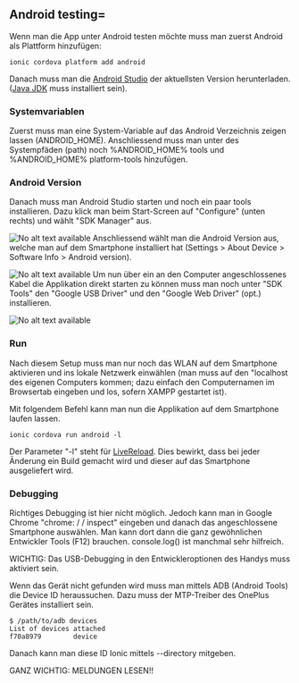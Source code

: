 ## Android testing=
Wenn man die App unter Android testen möchte muss man zuerst Android als Plattform hinzufügen:


```
ionic cordova platform add android
```
Danach muss man die [Android Studio](https://developer.android.com/studio/index.html) der aktuellsten Version herunterladen. ([Java JDK](http://www.oracle.com/technetwork/java/javase/downloads/jdk8-downloads-2133151.html) muss installiert sein).





### Systemvariablen
Zuerst muss man eine System-Variable auf das Android Verzeichnis zeigen lassen (ANDROID_HOME). Anschliessend muss man unter des Systempfäden (path) noch %ANDROID_HOME%
tools und %ANDROID_HOME%
platform-tools hinzufügen.





### Android Version
Danach muss man Android Studio starten und noch ein paar tools installieren. Dazu klick man beim Start-Screen auf "Configure" (unten rechts) und wählt "SDK Manager" aus.


![No alt text available](/de/ionic/android-manager-start.png )
Anschliessend wählt man die Android Version aus, welche man auf dem Smartphone installiert hat (Settings > About Device > Software Info > Android version).


![No alt text available](/de/ionic/android-manager.png )
Um nun über ein an den Computer angeschlossenes Kabel die Applikation direkt starten zu können muss man noch unter "SDK Tools" den "Google USB Driver" und den "Google Web Driver" (opt.) installieren.


![No alt text available](/de/ionic/android-manager-tools.png )



### Run
Nach diesem Setup muss man nur noch das WLAN auf dem Smartphone aktivieren und ins lokale Netzwerk einwählen (man muss auf den "localhost des eigenen Computers kommen; dazu einfach den Computernamen im Browsertab eingeben und los, sofern XAMPP gestartet ist).


Mit folgendem Befehl kann man nun die Applikation auf dem Smartphone laufen lassen.


```
ionic cordova run android -l
```
Der Parameter "-l" steht für [LiveReload](https://ionicframework.com/docs/cli/cordova/run/). Dies bewirkt, dass bei jeder Änderung ein Build gemacht wird und dieser auf das Smartphone ausgeliefert wird.





### Debugging
Richtiges Debugging ist hier nicht möglich. Jedoch kann man in Google Chrome "chrome: / / inspect" eingeben und danach das angeschlossene Smartphone auswählen. Man kann dort dann die ganz gewöhnlichen Entwickler Tools (F12) brauchen. console.log() ist manchmal sehr hilfreich.


WICHTIG: Das USB-Debugging in den Entwickleroptionen des Handys muss aktiviert sein.


Wenn das Gerät nicht gefunden wird muss man mittels ADB (Android Tools) die Device ID heraussuchen. Dazu muss der MTP-Treiber des OnePlus Gerätes installiert sein.


```
$ /path/to/adb devices
List of devices attached
f70a8979        device
```
Danach kann man diese ID Ionic mittels --directory mitgeben.


GANZ WICHTIG: MELDUNGEN LESEN!!
